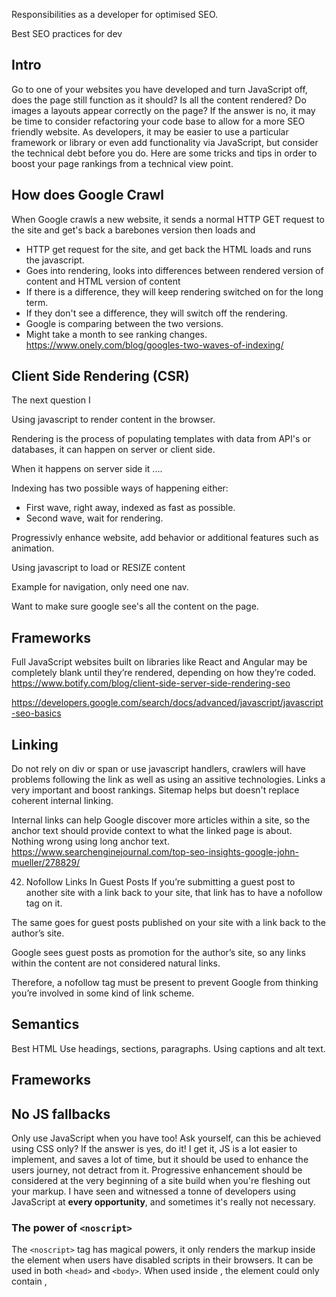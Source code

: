 Responsibilities as a developer for optimised SEO.

Best SEO practices for dev


## Intro
Go to one of your websites you have developed and turn JavaScript off, does the page still function as it should?
Is all the content rendered? Do images a layouts appear correctly on the page? If the answer is no, it may be
time to consider refactoring your code base to allow for a more SEO friendly website. As developers, it may be
easier to use a particular framework or library or even add functionality via JavaScript, but consider the technical
debt before you do. Here are some tricks and  tips in order to boost your page rankings from a technical view point.

## How does Google Crawl

When Google crawls a new website, it sends a normal HTTP GET request to the site and get's back a barebones
version then loads and

- HTTP get request for the site, and get back the HTML loads and runs the javascript.
- Goes into rendering, looks into differences between rendered version of content and HTML version of content
- If there is a difference, they will keep rendering switched on for the long term.
- If they don't see a difference, they will switch off the rendering.
- Google is comparing between the two versions.
- Might take a month to see ranking changes.
  https://www.onely.com/blog/googles-two-waves-of-indexing/

## Client Side Rendering (CSR)

The next question I

Using javascript to render content in the browser.

Rendering is the process of populating templates with data from API's or databases, it can happen on server or client side.

When it happens on server side it ....

Indexing has two possible ways of happening either:
- First wave, right away, indexed as fast as possible.
- Second wave, wait for rendering.

Progressivly enhance website, add behavior or additional features such as animation.

Using javascript to load or RESIZE content

Example for navigation, only need one nav.

Want to make sure google see's all the content on the page.

## Frameworks

Full JavaScript websites built on libraries like React and Angular may be completely blank until they’re rendered, depending on how they’re coded.
https://www.botify.com/blog/client-side-server-side-rendering-seo


https://developers.google.com/search/docs/advanced/javascript/javascript-seo-basics

## Linking

Do not rely on div or span or use javascript handlers, crawlers will have problems following the link as well as using an assitive technologies.
Links a very important and boost rankings.
Sitemap helps but doesn't replace coherent internal linking.

Internal links can help Google discover more articles within a site, so the anchor text should provide context to what the linked page is about.
Nothing wrong using long anchor text.
https://www.searchenginejournal.com/top-seo-insights-google-john-mueller/278829/

42. Nofollow Links In Guest Posts
    If you’re submitting a guest post to another site with a link back to your site, that link has to have a nofollow tag on it.

The same goes for guest posts published on your site with a link back to the author’s site.

Google sees guest posts as promotion for the author’s site, so any links within the content are not considered natural links.

Therefore, a nofollow tag must be present to prevent Google from thinking you’re involved in some kind of link scheme.


## Semantics

Best HTML
Use headings, sections, paragraphs.
Using captions and alt text.


## Frameworks



## No JS fallbacks

Only use JavaScript when you have too! Ask yourself, can this be achieved using CSS only? If the answer is yes, do it! 
I get it, JS is a lot easier to implement, and saves a lot of time, but it should be used to enhance the users journey, 
not detract from it. Progressive enhancement should be considered at the very beginning of a site build when you're 
fleshing out your markup. I have seen and witnessed a tonne of developers using JavaScript at **every opportunity**, and 
sometimes it's really not necessary. 

### The power of `<noscript>`

The `<noscript>` tag has magical powers, it only renders the markup inside the element when users have disabled scripts
in their browsers. It can be used in both `<head>` and `<body>`.  When used inside <head>, the <noscript> element could 
only contain <link>, <style>, and <meta> elements. 

A common example would be:

```html
<noscript>
    <h1>Sorry, you need to enable JavaScript to use this page.</h1>
</noscript>
```

### Styling

Applying no JS styles can be a bit of pain. A neat trick is to have a `scss` file with all of your no JavaScript styling
and compile it as a separate CSS file, let's call it `no-js.css`. In the header of you can encapsulate this CSS file 
in a `<noscript>` element, to only display when the client has no JS.

```html
<head>
   <noscript>
       <link rel="stylesheet" href="/css/no-js.css">
   </noscript>
</head>
```

This makes things a lot simpler, we can define some CSS for our page instead of adding a `no-js` class to the body. This
will avoid any layout shifts and styling glitches. It also helps our code bases a lot more maintainable.

### Checkbox Hack

Let's take an accordion for an example. The user clicks on a tab or header and content is expanded usually using 
`min-height`. 




### 

CSS STYLING NO-JS.CSS


## Imagery

INTRO

### Lazy loading

Images should be [lazy loaded](https://www.imperva.com/learn/performance/lazy-loading/), meaning the image
should only be loaded once the user has scrolled to that part of the page. This ensures that assets below the fold
are only loaded when needed, thus saving system resources and increases initial load time as the bandwidth has
reduced.

```html
<figure>
	<img class="lazy" data-src="/images/cat.jpg" />
</figure>
```

Most [lazy loading libraries](https://github.com/verlok/vanilla-lazyload) use the `data-src` attribute and when
The user has scrolled passed a particular point on the windowsY offset, it replaces `data-src` with `src` which
therefore loads the asset on the clients computer.

However, this is all achieved by JavaScript, how can we add a fallback for clients with no javascript?

```html
<figure>
	<img class="lazy" data-src="/images/cat.jpg" alt="Cat" />
	<noscript>
		<img src="/images/cat.jpg" alt="Cat" />
	</noscript>
</figure>
```

Here we are saying **when JavaScript is not enabled, render this image** with the `src` attribute instead of `data-src`. 
We would need to add some styling to the `<img>` that is lazy loaded to ensure that it isn't displayed on no JS clients. 
This can be as simple as adding `display: none` to all images with a class of `lazy`.

### Sizes

You've just downloaded a crystal clear image from [Unsplash](https://unsplash.com/) for your new hero, it's 1920 by 1080 
pixels which is perfect for HD resolutions, but what about mobile and tablet? **We don't need to serve a huge image to 
client's with smaller viewports**.

Step in `<picture>` with `<source>`.

```html
<picture>
	<source media="(max-width: 767px)" srcset="/images/cat-mobile.jpg" />
	<source media="(max-width: 1024px)" srcset="/images/cat-tablet.jpg" />
	<img src="/images/cat.jpg"  alt="Cat" />
</picture>
```
Here we are telling the browser:

- Load `cat-mobile.jpg` if the browser is less than 767 pixels wide.
- Load `cat-tablet.jpg` if the browser is less than 1024 pixels wide.
- Load `cat.jpg` for all other viewports.

We can also combine this with lazy loading if the image is below the fold, to ensure the image still gets rendered as a 
no JS fallback.

```html
<picture>
	<source media="(max-width: 767px)" data-srcset="/images/cat-mobile.jpg" />
	<source media="(max-width: 1024px)" data-srcset="/images/cat-tablet.jpg" />
	<img class="lazy" data-src="/images/cat.jpg" alt="Cat" />
	<noscript>
		<source media="(max-width: 767px)" srcset="/images/cat-mobile.jpg" />
		<source media="(max-width: 1024px)" srcset="/images/cat-tablet.jpg" />
		<img src="/images/cat.jpg" alt="Cat" />
	</noscript>
</picture>
```

**Note:**
FIND 1px example

### Optimisation

We don't have to stop there, we can take advantage of the (relatively) new image format's
[WebP](https://developers.google.com/speed/webp) and [AVIF](https://aomedia.org/av1-features/). Both of which provide a 
far more superior compression to the original JPG and PNG codecs. AVIF has even said to 
[have an edge](https://www.coywolf.news/webmaster/avif-versus-webp-image-format/) on WebP with smaller files and deeper 
colours. 

By using the `<picture>` element, the browser obtains the first image that matches its abilities. Chrome for example
supports the `.avif` and `.webp` file extensions. We can tell this by using Google's inspector and inspecting the
headers.

```go
accept: image/avif,image/webp,image/apng,image/svg+xml,image/*,*/*;q=0.8
```

Below is an example of loading AVIF and WebP images in a `<picture>` element. It may look drastic and long-winded, but
it's key for delivering high quality, compressed images to your users. Here we are specifying AVIF and WebP lazy loaded
images for multiple screen resolutions with a no JS fallback.
Instead of writing this out everytime you need an image, you can simply make a reusable ==partial== to render the 
markup that takes in the image path, sizes and any additional attributes.

```html
<picture>
	<source media="(max-width: 767px)" data-srcset="/images/cat-mobile.avif" />
	<source media="(max-width: 767px)" data-srcset="/images/cat-mobile.webp" />
	<source media="(max-width: 767px)" data-srcset="/images/cat-mobile.jpg" />
	<source media="(max-width: 1024px)" data-srcset="/images/cat-tablet.avif" />
	<source media="(max-width: 1024px)" data-srcset="/images/cat-tablet.webp" />
	<source media="(max-width: 1024px)" data-srcset="/images/cat-tablet.jpg" />
	<img class="lazy" data-src="/images/cat.avif" alt="Cat" />
	<img class="lazy" data-src="/images/cat.webp" alt="Cat" />
	<img class="lazy" data-src="/images/cat.jpg" alt="Cat" />
	<noscript>
		<source media="(max-width: 767px)" srcset="/images/cat-mobile.avif" />
		<source media="(max-width: 767px)" srcset="/images/cat-mobile.webp" />
		<source media="(max-width: 767px)" srcset="/images/cat-mobile.jpg" />
		<source media="(max-width: 1024px)" srcset="/images/cat-tablet.avif" />
		<source media="(max-width: 1024px)" srcset="/images/cat-tablet.webp" />
		<source media="(max-width: 1024px)" srcset="/images/cat-tablet.jpg" />
		<img src="/images/cat.avif" alt="Cat" />
		<img src="/images/cat.webp" alt="Cat" />
		<img src="/images/cat.jpg" alt="Cat" />
	</noscript>
</picture>
```

You can install the [cwebp](https://developers.google.com/speed/webp/download) and 
[libavif](https://github.com/AOMediaCodec/libavif) libraries on any server, and they can be configured for automatic
conversion on an image upload for example. [Squidge](https://github.com/ainsleyclark/squidge) is a free WordPress plugin
that offers this functionality, that's completely free.

For a more humble approach, I usually compress all images in a `public` folder when running production scripts using
npm. Below is an example of image compressing using the `cwebp`, `jpegoptim`, `optipng` and `svgo` libraries.

```bash
#!/bin/bash

# Shell script to convert images in the public folder
# to WebP and optimise JPG's and PNGs.
# Author - Ainsley Clark

# Set Variables
PUBLIC_PATH="./public/images" # Set your public path here.
WEBP_QUALITY=80
JPG_QUALITY=80
PNG_OPTIMIZATION_LEVEL=2

# Convert to WebP.
echo '--------------------------------------------'
echo 'Processing files and converting to webp'
echo '--------------------------------------------'
find ${PUBLIC_PATH} -type f \( -name "*.png" -or -name "*.jpg" -or -name "*.jpeg"  \) | xargs -P ${WEBP_QUALITY} -I {} sh -c 'cwebp -q 80 $1 -o "${1%}.webp"' _ {} \;

# Compress JPGSs.
echo '--------------------------------------------'
echo 'Compressing JPG images'
echo '--------------------------------------------'
if hash jpegoptim 2>/dev/null; then
	for image in $(find ${PUBLIC_PATH} -type f \( -name "*.jpg" -or -name "*.jpeg"  \)); do
		# Remove all metadata and try to optimize jpeg image to match the maximum size.
		jpegoptim --strip-all --overwrite --max=$JPG_QUALITY $image
	done;
else
	echo "Install jpegoptim to optimize JPEG images"
fi

# Compress PNGs.
echo '--------------------------------------------'
echo 'Compressing PNG images'
echo '--------------------------------------------'
if hash optipng 2>/dev/null; then
	for image in $(find ${PUBLIC_PATH} -type f \( -name "*.png" \)); do
		# Optimize PNG with a give level (higher = slower) and remove all metadata.
		optipng -clobber -strip all -o $PNG_OPTIMIZATION_LEVEL $image
	done;
else
	echo "Install optipng to optimize PNG images"
fi

# Optimise SVGs
echo '--------------------------------------------'
echo 'Optimising SVG images'
echo '--------------------------------------------'
if hash svgo 2>/dev/null; then
	svgo -f ${PUBLIC_PATH}
else
	echo "Install svgo to optimize PNG images"
fi
```

## Wrapping up
